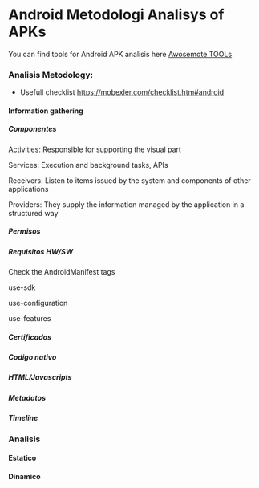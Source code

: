 
# Android Metodologi Analisys of APKs

You can find tools for Android APK analisis here [Awosemote TOOLs](https://github.com/ashishb/android-security-awesome)
		
### Analisis Metodology:

- Usefull checklist https://mobexler.com/checklist.htm#android

#### Information gathering

#####    Componentes

Activities: Responsible for supporting the visual part

Services: Execution and background tasks, APIs

Receivers: Listen to items issued by the system and components of other applications

Providers: They supply the information managed by the application in a structured way

#####    Permisos

#####    Requisitos HW/SW

Check the AndroidManifest tags

use-sdk

use-configuration

use-features

#####    Certificados

#####    Codigo nativo

#####    HTML/Javascripts

#####    Metadatos

##### Timeline


### Analisis

####    Estatico

####    Dinamico
